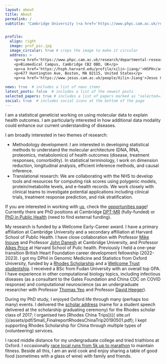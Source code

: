 ```yaml
---
layout: about
title: About
permalink: /
subtitle: "Cambridge University (<a href='https://www.phpc.cam.ac.uk/research/departmental-research-units/cardiovascular-epidemiology-unit-ceu/systems-genomics-0'>Group Page</a>) & Harvard (<a href='https://hsph.harvard.edu/profile/xilin-jiang/'>Department Profile</a>)"


profile:
  align: right
  image: prof_pic.jpg
  image_circular: true # crops the image to make it circular
  address: >
    <p><a href='https://www.phpc.cam.ac.uk/research/departmental-research-units/cardiovascular-epidemiology-unit-ceu/systems-genomics-0'>HLRI</a></p>
    <p>Biomedical Campus, Cambridge CB2 0BD, UK</p>
    <p><a href='https://hsph.harvard.edu/profile/xilin-jiang/'>HSPH</a></p>
    <p>677 Huntington Ave, Boston, MA 02115, United States</p>
    <p><a href='https://www.jesus.cam.ac.uk/people/Xilin-Jiang'>Jesus College, Cambridge</a></p>

news: true  # includes a list of news items
latest_posts: false  # includes a list of the newest posts
selected_papers: true # includes a list of papers marked as "selected={true}"
social: true  # includes social icons at the bottom of the page
---
```


I am a statistical geneticist working on using molecular data to explain health outcomes. I am particularly interested in how additional data modality could enhance our current understanding of diseases.


I am broadly interested in two themes of research:
<ul>
   <li>Methodology development: I am interested in developing statistical methods to understand the molecular architecture (DNA, RNA, proteomics, metabolomics) of health outcomes (disease, treatment responses, comorbidity). In statistical terminology, I work on dimension reduction, longitudinal analysis, efficient inference methods, and causal inference.</li>
   <li>Translational research: We are collaborating with the NHS to develop tools and resources for computing risk scores using polygenic models, protein/metabolite levels, and e-health records. We work closely with clinical teams to investigate potential applications including clinical trials, treatment response prediction, and risk stratification. </li>
</ul>

If you are interested in working with [us](/People/), check the [opportunities page](/opportunities/)! Currently there are  PhD positions at Cambridge [DPT-MR](https://www.medschl.cam.ac.uk/study/doctoral-training-programme-medical-research-dtp-mr) (fully-funded) or [PhD in Public Health](https://www.postgraduate.study.cam.ac.uk/courses/directory/cvphpdhpc) (need to find external funding). <!-- If you are interesting in working with me through the DPT-MR program, you should apply to the program directly and choose to do a rotation with us (--- choosing project and group is a really important decision and the best way to make informed decision is trying it out--). I am not involved in the admission of this program so there is no benifit of getting in touch before enrolling in the program. -->     

My research is funded by a Wellcome Early-Career award. I have a primary affiliation at Cambridge University and a secondary affiliation at Harvard School of Public Health. I have close collaboration with Professor [Mike Inouye](https://www.inouyelab.org/home/people) and Professor [John Danesh](https://www.phpc.cam.ac.uk/people/ceu-group/ceu-senior-academic-staff/professor-john-danesh/) at Cambridge University, and Professor [Alkes Price](https://www.hsph.harvard.edu/alkes-price/) at Harvard School of Pulic health. Previously I held a one-year transition British Heart Foundation career development fellowship (2022-2023). I got my DPhil in Genomic Medicine and Statistics from Oxford University, funded by a [Rhodes Scholarship](https://www.rhodeshouse.ox.ac.uk/scholars-alumni/rhodes-scholar-database/) and a [Wellcome Trust studentship](https://www.ox.ac.uk/admissions/graduate/courses/dphil-genomic-medicine-and-statistics). I received a BSc from Fudan University with an overall top GPA. I have experience in other computational biology topics, including infectious diseases (as a consultant to the Gates Foundation and China CDC on COVID response) and computational neuroscience (as an undergraduate researcher with Professor [Thomas Yeo](https://sites.google.com/view/yeolab/thomas) and Professor [David Heeger](http://www.cns.nyu.edu/~david/)).

During my PhD study, I enjoyed Oxford life through many (perhaps too many) events. I delivered the [scholar address](https://www.youtube.com/watch?v=1zVKDZMq66A&t=536s) (name for a student speech delivered at the scholarship graduating ceremony) for the Rhodes scholar class of 2017; I organised two [Rhodes China Trips]({{ site.url }}/assets/pdf/Small_FinalreportRhodesChinaTrip20190501.pdf); I kept supporting Rhodes Scholarship for China through multiple types of (volunteering) services. 

I raced middle distance for my undergraduate college and tried triathlons at Oxford. I occasionally [race local runs from 5k up to marathon](https://www.thepowerof10.info/athletes/profile.aspx?athleteid=1211646) to maintain fitness. Beside all this, I am an avid cook and enjoy sharing a table of good food (sometimes with a glass of wine) with family and friends. 


